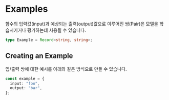 ---
---

# Examples

함수의 입력값(input)과 예상되는 출력(output)값으로 이루어진 쌍(Pair)은 모델을 학습시키거나 평가하는데 사용될 수 있습니다.

```typescript
type Example = Record<string, string>;
```

## Creating an Example

입/출력 쌍에 대한 예시를 아래와 같은 방식으로 만들 수 있습니다.

```typescript
const example = {
  input: "foo",
  output: "bar",
};
```
